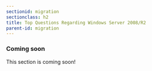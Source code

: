 ```yaml
---
sectionid: migration
sectionclass: h2
title: Top Questions Regarding Windows Server 2008/R2
parent-id: migration
---
```


### Coming soon

This section is coming soon!
